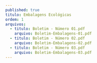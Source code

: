 ```yaml
---
published: true
titulo: Embalagens Ecológicas
ordem: 1
arquivos:
  - titulo: Boletim - Número 01.pdf
    arquivo: Boletim-Embalagens-01.pdf
  - titulo: Boletim - Número 02.pdf
    arquivo: Boletim-Embalagens-02.pdf
  - titulo: Boletim - Número 03.pdf
    arquivo: Boletim-Embalagens-03.pdf    
---
```

